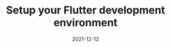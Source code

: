 ---
title: 'Setup your Flutter development environment'
SEOtitle: 'Setup your Flutter (Dart) development environment'
linkTitle: 'Build your @ @app'
Description: 'Get your environment ready to develop a Flutter app'
content: 'Get your environment ready to develop a Flutter app'
weight: 3
date: 2021-12-12
---